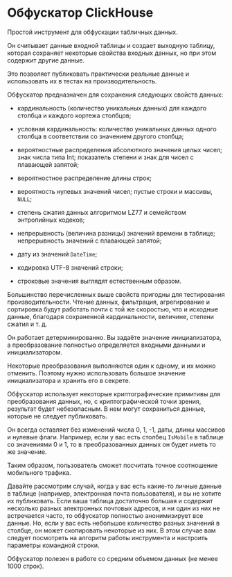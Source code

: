 # Обфускатор ClickHouse

Простой инструмент для обфускации табличных данных.

Он считывает данные входной таблицы и создает выходную таблицу, которая сохраняет некоторые свойства входных данных, но при этом содержит другие данные.

Это позволяет публиковать практически реальные данные и использовать их в тестах на производительность.

Обфускатор предназначен для сохранения следующих свойств данных:
- кардинальность (количество уникальных данных) для каждого столбца и каждого кортежа столбцов;
- условная кардинальность: количество уникальных данных одного столбца в соответствии со значением другого столбца;
- вероятностные распределения абсолютного значения целых чисел; знак числа типа Int; показатель степени и знак для чисел с плавающей запятой;
- вероятностное распределение длины строк;
- вероятность нулевых значений чисел; пустые строки и массивы, `NULL`;
- степень сжатия данных алгоритмом LZ77 и семейством энтропийных  кодеков;

- непрерывность (величина разницы) значений времени в таблице; непрерывность значений с плавающей запятой;
- дату из значений `DateTime`;

- кодировка UTF-8 значений строки;
- строковые значения выглядят естественным образом.


Большинство перечисленных выше свойств пригодны для тестирования производительности. Чтение данных, фильтрация, агрегирование и сортировка будут работать почти с той же скоростью, что и исходные данные, благодаря сохраненной кардинальности, величине, степени сжатия и т. д.

Он работает детерминированно. Вы задаёте значение инициализатора, а преобразование полностью определяется входными данными и инициализатором.

Некоторые преобразования выполняются один к одному, и их можно отменить. Поэтому нужно использовать большое значение инициализатора и хранить его в секрете.


Обфускатор использует некоторые криптографические примитивы для преобразования данных, но, с криптографической точки зрения, результат будет небезопасным. В нем могут сохраниться данные, которые не следует публиковать.


Он всегда оставляет без изменений числа 0, 1, -1, даты, длины массивов и нулевые флаги.
Например, если у вас есть столбец `IsMobile` в таблице со значениями 0 и 1, то в преобразованных данных он будет иметь то же значение.

Таким образом, пользователь сможет посчитать точное соотношение мобильного трафика.

Давайте рассмотрим случай, когда у вас есть какие-то личные данные в таблице (например,  электронная почта пользователя), и вы не хотите их публиковать.
Если ваша таблица достаточно большая и содержит несколько разных электронных почтовых адресов, и ни один из них не встречается часто, то обфускатор полностью анонимизирует все данные. Но, если у вас есть небольшое количество разных значений в столбце, он может скопировать некоторые из них.
В этом случае вам следует посмотреть на алгоритм работы инструмента и настроить параметры командной строки.

Обфускатор полезен в работе со средним объемом данных (не менее 1000 строк).
